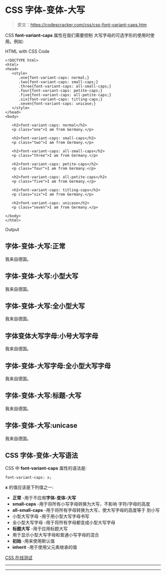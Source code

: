# CSS 字体-变体-大写

> 原文：<https://codescracker.com/css/css-font-variant-caps.htm>

CSS **font-variant-caps** 属性在我们需要控制 大写字母的可选字形的使用时使用。例如:

HTML with CSS Code

```
<!DOCTYPE html>
<html>
<head>
   <style>
      .one{font-variant-caps: normal;}
      .two{font-variant-caps: small-caps;}
      .three{font-variant-caps: all-small-caps;}
      .four{font-variant-caps: petite-caps;}
      .five{font-variant-caps: all-petite-caps;}
      .six{font-variant-caps: titling-caps;}
      .seven{font-variant-caps: unicase;}
   </style>
</head>
<body>

   <h2>font-variant-caps: normal</h2>
   <p class="one">I am from Germany.</p>

   <h2>font-variant-caps: small-caps</h2>
   <p class="two">I am from Germany.</p>

   <h2>font-variant-caps: all-small-caps</h2>
   <p class="three">I am from Germany.</p>

   <h2>font-variant-caps: petite-caps</h2>
   <p class="four">I am from Germany.</p>

   <h2>font-variant-caps: all-petite-caps</h2>
   <p class="five">I am from Germany.</p>

   <h2>font-variant-caps: titling-caps</h2>
   <p class="six">I am from Germany.</p>

   <h2>font-variant-caps: unicase</h2>
   <p class="seven">I am from Germany.</p>

</body>
</html>
```

Output

## 字体-变体-大写:正常

我来自德国。

## 字体-变体-大写:小型大写

我来自德国。

## 字体-变体-大写:全小型大写

我来自德国。

## 字体变体大写字母:小号大写字母

我来自德国。

## 字体-变体-大写字母:全小型大写字母

我来自德国。

## 字体-变体-大写:标题-大写

我来自德国。

## 字体-变体-大写:unicase

我来自德国。

## CSS 字体-变体-大写语法

CSS 中 **font-variant-caps** 属性的语法是:

```
font-variant-caps: x;
```

**x** 的值应该是下列值之一:

*   **正常** -用于不应用**字体-变体-大写**
*   **small-caps** -用于将所有小写字母转换为大写，不影响 字符/字母的高度
*   **all-small-caps** -用于将所有字母转换为大写，使大写字母的高度等于 到小写
*   小型大写字母 -用于用小型大写字母书写
*   全小型大写字母 -用于将所有字母都变成小型大写字母
*   **标题大写** -用于应用标题大写
*   用于显示小型大写字母和普通小写字母的混合
*   **初始** -用来使用默认值
*   **inherit** -用于使用父元素继承的值

[CSS 在线测试](/exam/showtest.php?subid=5)

* * *

* * *